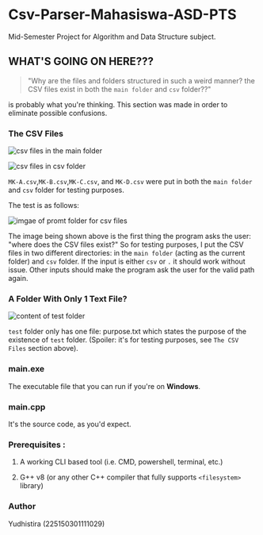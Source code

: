 # Csv-Parser-Mahasiswa-ASD-PTS
Mid-Semester Project for Algorithm and Data Structure subject.

<h2><b>WHAT'S GOING ON HERE???</b></h2>

> "Why are the files and folders structured in such a weird manner? the CSV files exist in both the `main folder` and `csv` folder??"

is probably what you're thinking.
This section was made in order to eliminate possible confusions.

<h3>The CSV Files</h3>

![csv files in the main folder](https://user-images.githubusercontent.com/63510362/225620267-561bce41-a061-4ef8-8187-48dbfe7a46d2.png "csv files in main folder")

![csv files in csv folder](https://user-images.githubusercontent.com/63510362/225625434-31c242f7-94eb-4dbf-ad67-e115739c3329.png "csv files in csv folder")

`MK-A.csv`,`MK-B.csv`,`MK-C.csv`, and `MK-D.csv` were put in both the `main folder` and `csv` folder for testing purposes.

The test is as follows:

![imgae of promt folder for csv files](https://user-images.githubusercontent.com/63510362/225622897-5bf36e05-7bd0-45ba-a48f-c744df5862cb.png "image of initial prompt")

The image being shown above is the first thing the program asks the user: "where does the CSV files exist?" So for testing purposes, I put the CSV files in two different directories: in the `main folder` (acting as the current folder) and `csv` folder. If the input is either `csv` or `.` it should work without issue. Other inputs should make the program ask the user for the valid path again.

<h3>A Folder With Only 1 Text File?</h3>

![content of test folder](https://user-images.githubusercontent.com/63510362/225626176-d97f5e8b-aa6c-442a-9c2f-240982057c1e.png "content of test folder")

`test` folder only has one file: purpose.txt which states the purpose of the existence of `test` folder. (Spoiler: it's for testing purposes, see `The CSV Files` section above).

<h3>main.exe</h3>
The executable file that you can run if you're on <b>Windows</b>.

<h3>main.cpp</h3>
It's the source code, as you'd expect. 

### <b>Prerequisites :</b>
1. A working CLI based tool (i.e. CMD, powershell, terminal, etc.)

2. G++ v8 (or any other C++ compiler that fully supports `<filesystem>` library)


### Author
Yudhistira (225150301111029)
